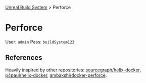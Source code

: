 [Unreal Build System](../README.md) > Perforce

# Perforce

User: `admin`
Pass: `buildSystem123`

## References

Heavily inspired by other repositories: [sourcegraph/helix-docker](https://github.com/sourcegraph/helix-docker), [p4paul/helix-docker](https://github.com/p4paul/helix-docker), [ambakshi/docker-perforce](https://github.com/ambakshi/docker-perforce).
